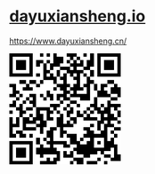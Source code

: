 # [dayuxiansheng.io](https://dayuxiansheng.github.io)

https://www.dayuxiansheng.cn/

<img src="https://raw.githubusercontent.com/dayuxiansheng/dayuxiansheng.github.io/master/qrcode.png?raw=true"/>

